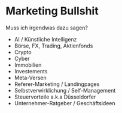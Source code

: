 # Marketing Bullshit

Muss ich irgendwas dazu sagen?

* AI / Künstliche Intelligenz
* Börse, FX, Trading, Aktienfonds
* Crypto
* Cyber
* Immobilien
* Investements
* Meta-Versen
* Referer-Marketing / Landingpages
* Selbstverwirklichung / Self-Management
* Steuervorteile a.k.a Düsseldorfer
* Unternehmer-Ratgeber / Geschäftsideen
